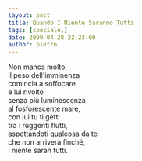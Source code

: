 ```yaml
---
layout: post
title: Quando I Niente Saranno Tutti
tags: [speciale,]
date: 2009-04-28 22:23:00
author: pietro
---
```

Non manca molto,<br/>il peso dell'imminenza<br/>comincia a soffocare<br/>e lui rivolto<br/>senza più luminescenza<br/>al fosforescente mare,<br/>con lui tu ti getti<br/>tra i ruggenti flutti,<br/>aspettandoti qualcosa da te<br/>che non arriverà finché,<br/>i niente saran tutti.
